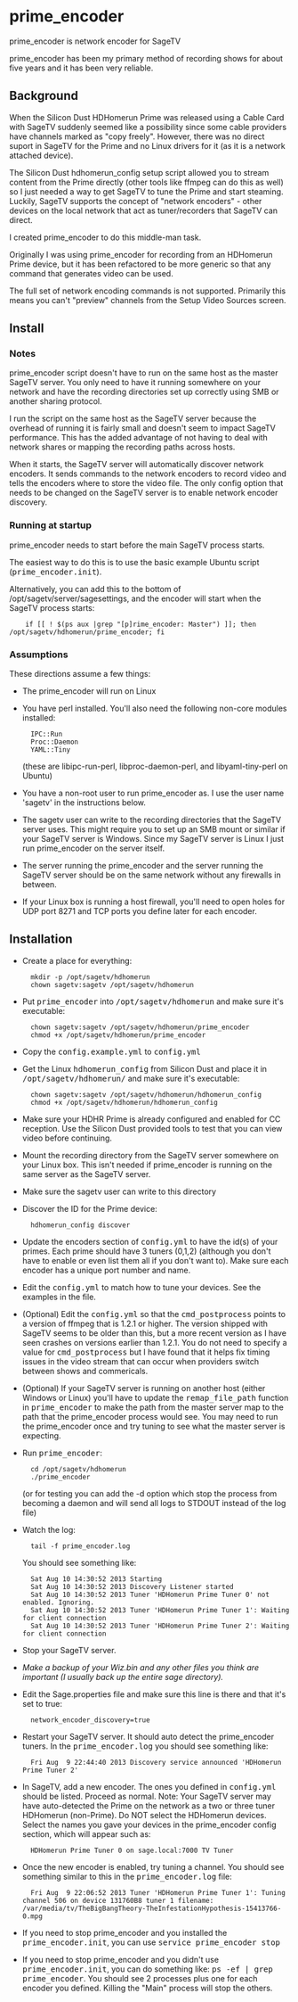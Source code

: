 # prime_encoder

prime_encoder is network encoder for SageTV

prime_encoder has been my primary method of recording shows for about five years and it has been
very reliable.

## Background

When the Silicon Dust HDHomerun Prime was released using a Cable Card with SageTV suddenly seemed like
a possibility since some cable providers have channels marked as "copy freely". However, there was no
direct suport in SageTV for the Prime and no Linux drivers for it (as it is a network attached device).

The Silicon Dust hdhomerun_config setup script allowed you to stream content from the Prime directly
(other tools like ffmpeg can do this as well) so I just needed a way to get SageTV to tune the Prime and
start steaming. Luckily, SageTV supports the concept of "network encoders" - other devices on the local
network that act as tuner/recorders that SageTV can direct.

I created prime_encoder to do this middle-man task.

Originally I was using prime_encoder for recording from an HDHomerun Prime device, but it has
been refactored to be more generic so that any command that generates video can be used.

The full set of network encoding commands is not supported. Primarily this means you can't "preview"
channels from the Setup Video Sources screen.

## Install

### Notes

prime_encoder script doesn't have to run on the same host as the master SageTV server. You only need to
have it running somewhere on your network and have the recording directories set up correctly using SMB or
another sharing protocol.

I run the script on the same host as the SageTV server because the overhead of running it is fairly small
and doesn't seem to impact SageTV performance. This has the added advantage of not having to deal with
network shares or mapping the recording paths across hosts.

When it starts, the SageTV server will automatically discover network encoders. It sends commands to
the network encoders to record video and tells the encoders where to store the video file. The only config
option that needs to be changed on the SageTV server is to enable network encoder discovery.

### Running at startup

prime_encoder needs to start before the main SageTV process starts.

The easiest way to do this is to use the basic example Ubuntu script (<tt>prime_encoder.init</tt>).

Alternatively, you can add this to the bottom of /opt/sagetv/server/sagesettings, and the encoder will start when
the SageTV process starts:

        if [[ ! $(ps aux |grep "[p]rime_encoder: Master") ]]; then /opt/sagetv/hdhomerun/prime_encoder; fi

### Assumptions

These directions assume a few things:

* The prime_encoder will run on Linux
* You have perl installed. You'll also need the following non-core modules installed:

        IPC::Run
        Proc::Daemon
        YAML::Tiny
   
  (these are libipc-run-perl, libproc-daemon-perl, and libyaml-tiny-perl on Ubuntu)

* You have a non-root user to run prime_encoder as.  I use the user name 'sagetv' in the instructions below.
* The sagetv user can write to the recording directories that the SageTV server uses. This might require
  you to set up an SMB mount or similar if your SageTV server is Windows. Since my SageTV server is Linux
  I just run prime_encoder on the server itself.
* The server running the prime_encoder and the server running the SageTV server should be on the same
  network without any firewalls in between.
* If your Linux box is running a host firewall, you'll need to open holes for UDP port 8271 and TCP
  ports you define later for each encoder.

## Installation

* Create a place for everything:

        mkdir -p /opt/sagetv/hdhomerun
        chown sagetv:sagetv /opt/sagetv/hdhomerun

* Put <tt>prime_encoder</tt> into <tt>/opt/sagetv/hdhomerun</tt> and make sure it's executable:
 
        chown sagetv:sagetv /opt/sagetv/hdhomerun/prime_encoder
        chmod +x /opt/sagetv/hdhomerun/prime_encoder

* Copy the <tt>config.example.yml</tt> to <tt>config.yml</tt>

* Get the Linux <tt>hdhomerun_config</tt> from Silicon Dust and place it in <tt>/opt/sagetv/hdhomerun/</tt>
  and make sure it's executable:

        chown sagetv:sagetv /opt/sagetv/hdhomerun/hdhomerun_config
        chmod +x /opt/sagetv/hdhomerun/hdhomerun_config

* Make sure your HDHR Prime is already configured and enabled for CC reception. Use the Silicon Dust
   provided tools to test that you can view video before continuing.
* Mount the recording directory from the SageTV server somewhere on your Linux box. This isn't needed if
  prime_encoder is running on the same server as the SageTV server.
* Make sure the sagetv user can write to this directory
* Discover the ID for the Prime device:

        hdhomerun_config discover

* Update the encoders section of <tt>config.yml</tt> to have the id(s) of your primes. Each prime
  should have 3 tuners (0,1,2) (although you don't have to enable or even list them all if you don't want
  to). Make sure each encoder has a unique port number and name.

* Edit the <tt>config.yml</tt> to match how to tune your devices. See the examples in the file.

* (Optional) Edit the <tt>config.yml</tt> so that the <tt>cmd_postprocess</tt> points to a version of ffmpeg
  that is 1.2.1 or higher. The version shipped with SageTV seems to be older than this,
  but a more recent version as I have seen crashes on versions earlier than 1.2.1.
  You do not need to specify a value for <tt>cmd_postprocess</tt> but I have found that it helps
  fix timing issues in the video stream that can occur when providers switch between shows and commericals.

* (Optional) If your SageTV server is running on another host (either Windows or Linux) you'll have to update
  the <tt>remap_file_path</tt> function in <tt>prime_encoder</tt> to make the path from the master server map to the path that the
  prime_encoder process would see.  You may need to run the prime_encoder once and try tuning to see
  what the master server is expecting.

* Run <tt>prime_encoder</tt>:

        cd /opt/sagetv/hdhomerun
        ./prime_encoder

   (or for testing you can add the -d option which stop the process from becoming a daemon and will
   send all logs to STDOUT instead of the log file)

* Watch the log:

        tail -f prime_encoder.log

  You should see something like:

        Sat Aug 10 14:30:52 2013 Starting
        Sat Aug 10 14:30:52 2013 Discovery Listener started
        Sat Aug 10 14:30:52 2013 Tuner 'HDHomerun Prime Tuner 0' not enabled. Ignoring.
        Sat Aug 10 14:30:52 2013 Tuner 'HDHomerun Prime Tuner 1': Waiting for client connection
        Sat Aug 10 14:30:52 2013 Tuner 'HDHomerun Prime Tuner 2': Waiting for client connection

* Stop your SageTV server.

* *Make a backup of your Wiz.bin and any other files you think are important (I usually back up the entire
  sage directory).*

* Edit the Sage.properties file and make sure this line is there and that it's set to true:

        network_encoder_discovery=true

* Restart your SageTV server. It should auto detect the prime_encoder tuners. In the <tt>prime_encoder.log</tt>
  you should see something like:

        Fri Aug  9 22:44:40 2013 Discovery service announced 'HDHomerun Prime Tuner 2'

* In SageTV, add a new encoder. The ones you defined in <tt>config.yml</tt> should be listed. Proceed
  as normal. Note: Your SageTV server may have auto-detected the Prime on the network as a two or three tuner
  HDHomerun (non-Prime). Do NOT select the HDHomerun devices. Select the names you gave your devices
  in the prime_encoder config section, which will appear such as:

        HDHomerun Prime Tuner 0 on sage.local:7000 TV Tuner

* Once the new encoder is enabled, try tuning a channel. You should see something similar to this in the
  <tt>prime_encoder.log</tt> file:

        Fri Aug  9 22:06:52 2013 Tuner 'HDHomerun Prime Tuner 1': Tuning channel 506 on device 131760B8 tuner 1 filename: /var/media/tv/TheBigBangTheory-TheInfestationHypothesis-15413766-0.mpg

* If you need to stop prime_encoder and you installed the <tt>prime_encoder.init</tt>, you can
   use <tt>service prime_encoder stop</tt>
* If you need to stop prime_encoder and you didn't use <tt>prime_encoder.init</tt>, you can do
  something like: <tt>ps -ef | grep prime_encoder</tt>. You should see 2 processes plus
  one for each encoder you defined. Killing the "Main" process will stop the others.

